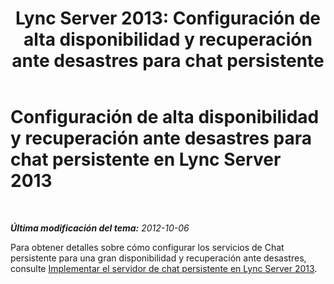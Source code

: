 ﻿---
title: 'Lync Server 2013: Configuración de alta disponibilidad y recuperación ante desastres para chat persistente'
TOCTitle: Configuración de alta disponibilidad y recuperación ante desastres para chat persistente
ms:assetid: 2b91c244-796c-416d-bf9b-e99613e901af
ms:mtpsurl: https://technet.microsoft.com/es-es/library/JJ552854(v=OCS.15)
ms:contentKeyID: 49115277
ms.date: 01/07/2017
mtps_version: v=OCS.15
ms.translationtype: HT
---

# Configuración de alta disponibilidad y recuperación ante desastres para chat persistente en Lync Server 2013

 

_**Última modificación del tema:** 2012-10-06_

Para obtener detalles sobre cómo configurar los servicios de Chat persistente para una gran disponibilidad y recuperación ante desastres, consulte [Implementar el servidor de chat persistente en Lync Server 2013](lync-server-2013-deploying-persistent-chat-server.md).

